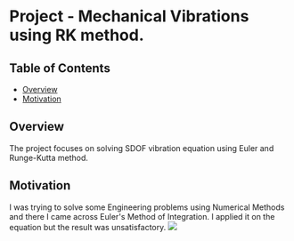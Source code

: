 # Project - Mechanical Vibrations using RK method.

## Table of Contents
- [Overview](#Overview)
- [Motivation](#Motivation)

## Overview
The project focuses on solving SDOF vibration equation using Euler and Runge-Kutta method. 

## Motivation
I was trying to solve some Engineering problems using Numerical Methods and there I came across Euler's Method of Integration.
I applied it on the equation but the result was unsatisfactory.
![](Images/EulerEnergy.PNG)
